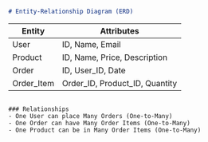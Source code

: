 ```markdown
# Entity-Relationship Diagram (ERD)

```

| Entity | Attributes |
|--------|------------|
| User   | ID, Name, Email |
| Product | ID, Name, Price, Description |
| Order   | ID, User_ID, Date |
| Order_Item | Order_ID, Product_ID, Quantity |

```

### Relationships
- One User can place Many Orders (One-to-Many)
- One Order can have Many Order Items (One-to-Many)
- One Product can be in Many Order Items (One-to-Many)
```
